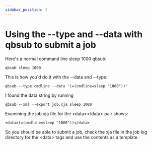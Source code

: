 ```yaml
---
sidebar_position: 5
---
```


# Using the --type and --data with qbsub to submit a job

Here's a normal command line sleep 1000 qbsub:

```
qbsub sleep 1000
```

This is how you'd do it with the --data and --type:

```
qbsub --type cmdline --data '(=(cmdline=sleep "1000"))'
```

I found the data string by running

```
qbsub --xml --export job.xja sleep 1000
```

Examining the job.xja file for the \<data>\</data> pair shows:

```
<data>(=(cmdline=sleep "1000"))</data>
```

So you should be able to submit a job, check the xja file in the job
log directory for the \<data> tags and use the contents as a template.


